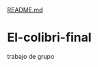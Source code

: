 [README.md](https://github.com/yusalilo/El-colibri-final/files/9388347/README.md)
# El-colibri-final
trabajo de grupo
